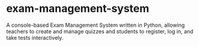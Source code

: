 # exam-management-system
A console-based Exam Management System written in Python, allowing teachers to create and manage quizzes and students to register, log in, and take tests interactively.
